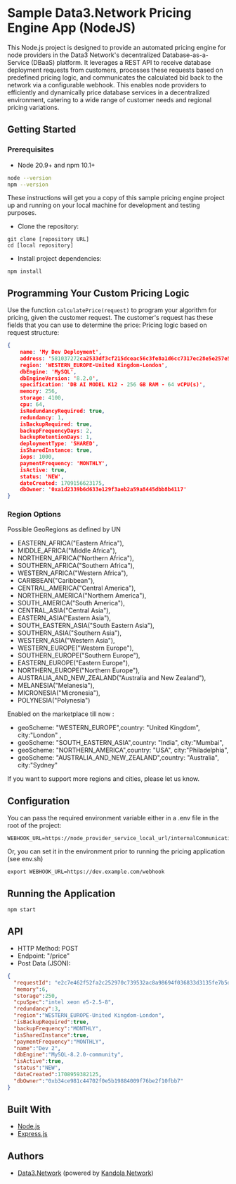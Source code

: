 # Sample Data3.Network Pricing Engine App (NodeJS)

This Node.js project is designed to provide an automated pricing engine for node providers in the Data3 Network's decentralized Database-as-a-Service (DBaaS) platform. It leverages a REST API to receive database deployment requests from customers, processes these requests based on predefined pricing logic, and communicates the calculated bid back to the network via a configurable webhook. This enables node providers to efficiently and dynamically price database services in a decentralized environment, catering to a wide range of customer needs and regional pricing variations.
## Getting Started

### Prerequisites
* Node 20.9+ and npm 10.1+

```bash
node --version
npm --version
```

These instructions will get you a copy of this sample pricing engine project up and running on your local machine for development and testing purposes.
* Clone the repository:
```shell
git clone [repository URL]
cd [local repository]
```
* Install project dependencies:
```shell
npm install
```

## Programming Your Custom Pricing Logic
Use the function `calculatePrice(request)` to program your algorithm for pricing, given the customer request.
The customer's request has these fields that you can use to determine the price:
Pricing logic based on request structure:
```json
{
    name: 'My Dev Deployment',
    address: '581037272ca2533df3cf215dceac56c3fe8a1d6cc7317ec28e5e257e556ed056',
    region: 'WESTERN_EUROPE-United Kingdom-London',
    dbEngine: 'MySQL',
    dbEngineVersion: '8.2.0',
    specification: 'DB AI MODEL K12 - 256 GB RAM - 64 vCPU(s)',
    memory: 256,
    storage: 4100,
    cpu: 64,
    isRedundancyRequired: true,
    redundancy: 1,
    isBackupRequired: true,
    backupFrequencyDays: 2,
    backupRetentionDays: 1,
    deploymentType: 'SHARED',
    isSharedInstance: true,
    iops: 1000,
    paymentFrequency: 'MONTHLY',
    isActive: true,
    status: 'NEW',
    dateCreated: 1709156623175,
    dbOwner: '0xa1d2339b6d633e129f3aeb2a59a8445dbb8b4117'
}
```
### Region Options
Possible GeoRegions as defined by UN
* EASTERN_AFRICA("Eastern Africa"),
* MIDDLE_AFRICA("Middle Africa"),
* NORTHERN_AFRICA("Northern Africa"),
* SOUTHERN_AFRICA("Southern Africa"),
* WESTERN_AFRICA("Western Africa"),
* CARIBBEAN("Caribbean"),
* CENTRAL_AMERICA("Central America"),
* NORTHERN_AMERICA("Northern America"),
* SOUTH_AMERICA("South America"),
* CENTRAL_ASIA("Central Asia"),
* EASTERN_ASIA("Eastern Asia"),
* SOUTH_EASTERN_ASIA("South Eastern Asia"),
* SOUTHERN_ASIA("Southern Asia"),
* WESTERN_ASIA("Western Asia"),
* WESTERN_EUROPE("Western Europe"),
* SOUTHERN_EUROPE("Southern Europe"),
* EASTERN_EUROPE("Eastern Europe"),
* NORTHERN_EUROPE("Northern Europe"),
* AUSTRALIA_AND_NEW_ZEALAND("Australia and New Zealand"),
* MELANESIA("Melanesia"),
* MICRONESIA("Micronesia"),
* POLYNESIA("Polynesia")

Enabled on the marketplace till now :
* geoScheme: "WESTERN_EUROPE",country: "United Kingdom", city:"London" ,
* geoScheme: "SOUTH_EASTERN_ASIA",country: "India", city:"Mumbai",
* geoScheme: "NORTHERN_AMERICA",country: "USA", city:"Philadelphia",
* geoScheme: "AUSTRALIA_AND_NEW_ZEALAND",country: "Australia", city:"Sydney"

If you want to support more regions and cities, please let us know.


## Configuration
You can pass the required environment variable either in a .env file in the root of the project:

```shell
WEBHOOK_URL=https://node_provider_service_local_url/internalCommunication/responseForProposal
```

Or, you can set it in the environment prior to running the pricing application (see env.sh)
```shell
export WEBHOOK_URL=https://dev.example.com/webhook
```


## Running the Application
```shell
npm start
```

## API
* HTTP Method: POST
* Endpoint: "/price"
* Post Data (JSON):
```json
{
  "requestId": "e2c7e462f52fa2c252970c739532ac8a98694f036833d3135fe7b5dea97c4718",
  "memory":6,
  "storage":250,
  "cpuSpec":"intel xeon e5-2.5-8",
  "redundancy":3,
  "region":"WESTERN_EUROPE-United Kingdom-London",
  "isBackupRequired":true,
  "backupFrequency":"MONTHLY",
  "isSharedInstance":true,
  "paymentFrequency":"MONTHLY",
  "name":"Dev 2",
  "dbEngine":"MySQL-8.2.0-community",
  "isActive":true,
  "status":"NEW",
  "dateCreated":1708959382125,
  "dbOwner":"0xb34ce981c44702f0e5b19884009f76be2f10fbb7"
}
```

## Built With
* [Node.js](https://nodejs.org/) 
* [Express.js](https://expressjs.com/)

## Authors
* [Data3.Network](https://data3.network/) (powered by [Kandola Network](https://kandola.network/))